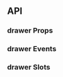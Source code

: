 ## API

### drawer Props

<field-table :data="drawerProps"/>

### drawer Events

<field-table :data="drawerEvents" type="emits" />

### drawer Slots

<field-table :data="drawerSlots" :showDefaultValue="false" type="slots"/>

<script setup>
import { ref } from 'vue';

const drawerProps = ref([
  {
    name: 'visible (v-model)',
    desc: '抽屉是否可见',
    type: 'boolean',
    value: '`false`',
  },
  {
    name: 'default-visible',
    desc: '抽屉默认是否可见（非受控模式）',
    type: 'boolean',
    value: '`false`',
  },
  {
    name: 'placement',
    desc: '抽屉放置的位置',
    type: '\'top\' | \'right\' | \'bottom\' | \'left\'',
    value: '\'right\'',
  },
  {
    name: 'title',
    desc: '标题',
    type: 'string',
    value: '-',
  },
  {
    name: 'mask',
    desc: '是否显示遮罩层',
    type: 'boolean',
    value: '`true`',
  },
  {
    name: 'mask-closable',
    desc: '点击遮罩层是否可以关闭',
    type: 'boolean',
    value: '`true`',
  },
  {
    name: 'closable',
    desc: '是否展示关闭按钮',
    type: 'boolean',
    value: '`true`',
  },
  {
    name: 'ok-text',
    desc: '确认按钮的内容',
    type: 'string',
    value: '-',
  },
  {
    name: 'cancel-text',
    desc: '取消按钮的内容',
    type: 'string',
    value: '-',
  },
  {
    name: 'ok-loading',
    desc: '确认按钮是否为加载中状态',
    type: 'boolean',
    value: '`false`',
  },
  {
    name: 'ok-button-props',
    desc: '确认按钮的Props',
    type: 'ButtonProps',
    value: '- (2.9.0)',
  },
  {
    name: 'cancel-button-props',
    desc: '取消按钮的Props',
    type: 'ButtonProps',
    value: '- (2.9.0)',
  },
  {
    name: 'unmount-on-close',
    desc: '关闭时是否卸载节点',
    type: 'boolean',
    value: '`false` (2.12.0)',
  },
  {
    name: 'width',
    desc: '抽屉的宽度（仅在placement为right,left时可用）',
    type: 'number | string',
    value: '250',
  },
  {
    name: 'height',
    desc: '抽屉的高度（仅在placement为top,bottom时可用）',
    type: 'number | string',
    value: '250',
  },
  {
    name: 'popup-container',
    desc: '弹出框的挂载容器',
    type: 'string | HTMLElement',
    value: '\'body\'',
  },
  {
    name: 'drawer-style',
    desc: '抽屉的样式',
    type: 'CSSProperties',
    value: '-',
  },
  {
    name: 'body-class',
    desc: '抽屉内容部分的类名',
    type: 'string | any[]',
    value: '-',
  },
  {
    name: 'body-style',
    desc: '抽屉内容部分的样式',
    type: 'StyleValue',
    value: '-',
  },
  {
    name: 'on-before-ok',
    desc: '触发 ok 事件前的回调函数。如果返回 false 则不会触发后续事件，也可使用 done 进行异步关闭。',
    type: '(done: (closed: boolean) => void) => void | boolean | Promise<void | boolean>',
    value: '-',
  },
  {
    name: 'on-before-cancel',
    desc: '触发 cancel 事件前的回调函数。如果返回 false 则不会触发后续事件。',
    type: '() => boolean',
    value: '-',
  },
  {
    name: 'esc-to-close',
    desc: '是否支持 ESC 键关闭抽屉',
    type: 'boolean',
    value: '`true` (2.15.0)',
  },
  {
    name: 'render-to-body',
    desc: '抽屉是否挂载在 body 元素下',
    type: 'boolean',
    value: '`true`',
  },
  {
    name: 'header',
    desc: '是否展示头部内容',
    type: 'boolean',
    value: '`true` (2.33.0)',
  },
  {
    name: 'footer',
    desc: '是否展示底部内容',
    type: 'boolean',
    value: '`true` (2.11.0)',
  },
  {
    name: 'hide-cancel',
    desc: '是否隐藏取消按钮',
    type: 'boolean',
    value: '`false` (2.19.0)',
  },
]);

const drawerEvents = ref([
  {
    name: 'ok',
    desc: '点击确定按钮时触发',
    type: '(ev: MouseEvent) => void',
  },
  {
    name: 'cancel',
    desc: '点击取消、关闭按钮时触发',
    type: '(ev: MouseEvent | KeyboardEvent) => void',
  },
  {
    name: 'open',
    desc: '抽屉打开后（动画结束）触发',
    type: '() => void',
  },
  {
    name: 'close',
    desc: '抽屉关闭后（动画结束）触发',
    type: '() => void',
  },
  {
    name: 'before-open',
    desc: '对话框打开前触发 (2.43.0)',
    type: '() => void',
  },
  {
    name: 'before-close',
    desc: '对话框关闭前触发 (2.43.0)',
    type: '() => void',
  },
]);

const drawerSlots = ref([
  {
    name: 'header',
    desc: '页眉 (2.33.0)',
  },
  {
    name: 'title',
    desc: '标题',
  },
  {
    name: 'footer',
    desc: '页脚',
  },
]);
</script>

